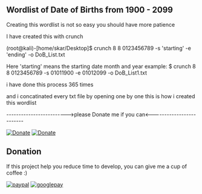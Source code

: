 ## Wordlist of Date of Births from 1900 - 2099

Creating this wordlist is not so easy you should have more patience

I have created this with crunch

(root@kali)-[home/skar/Desktop]$ crunch 8 8 0123456789 -s 'starting' -e 'ending' -o DoB_List.txt

Here 'starting' means the starting date month and year 
example: $ crunch 8 8 0123456789 -s 01011900 -e 01012099 -o DoB_List1.txt

i have done this process 365 times

and i concatinated every txt file by opening one by one this is how i created this wordlist

------------------------->please Donate me if you can<-------------------------

[![Donate](https://img.shields.io/badge/Donate-PayPal-green.svg)](https://paypal.me/Rural2017?locale.x=en_GB) 
[![Donate](https://img.shields.io/badge/Donate-PayPal-green.svg)](https://gpay.app.goo.gl/pay-itjN41CCgzY)
## Donation
If this project help you reduce time to develop, you can give me a cup of coffee :) 

[![paypal](https://www.paypalobjects.com/en_US/i/btn/btn_donateCC_LG.gif)](https://paypal.me/Rural2017?locale.x=en_GB)
[![googlepay](https://www.nicepng.com/png/full/360-3606562_bhim-logo-bhim-upi.png)](https://gpay.app.goo.gl/pay-itjN41CCgzY)


